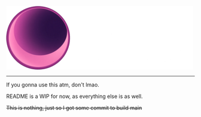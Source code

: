 <img src="assets/umbra_slogan1.png" width="500">

---

If you gonna use this atm, don't lmao.

README is a WIP for now, as everything else is as well.

~~This is nothing, just so I got some commit to build main~~
